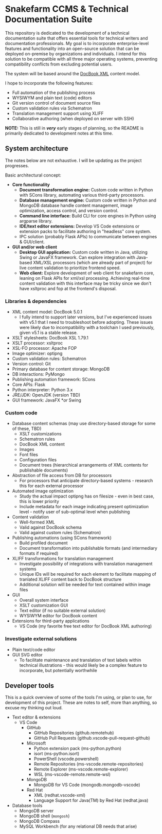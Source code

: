 # Snakefarm CCMS & Technical Documentation Suite
This repository is dedicated to the development of a technical documentation suite that offers essential tools for technical writers and documentation professionals. My goal is to incorporate enterprise-level features and functionality into an open-source solution that can be deployed on-premise by organizations and individuals. I intend for this solution to be compatible with all three major operating systems, preventing compatibility conflicts from excluding potential users.

The system will be based around the [DocBook XML](https://docbook.org) content model.

I hope to incorporate the following features:
- Full automation of the publishing process
- WYSIWYM and plain text (code) editors
- Git version control of document source files
- Custom validation rules via Schematron
- Translation management support using XLIFF
- Collaborative authoring (when deployed on server with SSH)

**NOTE:** This is still in ***very*** early stages of planning, so the README is primarily dedicated to development notes at this time.

## System architecture
The notes below are not exhaustive. I will be updating as the project progresses.

Basic architectural concept:
- **Core functionality**
    - **Document transformation engine:** Custom code written in Python with SCons library, automating various third-party processors.
    - **Database management engine:** Custom code written in Python and MongoDB database handle content management, image optimization, access control, and version control.
    - **Command line interface:** Build CLI for core engines in Python using argparse library.
    - **IDE/text editor extensions:** Develop VS Code extensions or extension packs to facilitate authoring in "headless" core system.
    - IPC solution (probably Flask APIs) to communicate between engines & GUI/client.
- **GUI and/or web client**
    - **Desktop GUI application:** Custom code written in Java, utilizing Swing or JavaFX framework. Can explore integration with Java-based XML/XSL processors (which are already part of project) for live content validation to prioritize frontend speed.
    - **Web client:** Explore development of web client for snakefarm core, leaning on Flask APIs for xml/xsl processing. Achieving real-time content validation with this interface may be tricky since we don't have xsltproc and fop at the frontend's disposal.

### Libraries & dependencies
- XML content model: DocBook 5.0.1
    - I fully intend to support later versions, but I've experienced issues with v5.1 that I need to troubleshoot before adopting. These issues were likely due to incompatibility with a toolchain I used previously, given v5.1 is a stable release.
- XSLT stylesheets: DocBook XSL 1.79.1
- XSLT processor: xsltproc
- XSL-FO processor: Apache FOP
- Image optimizer: optipng
- Custom validation rules: Schematron
- Version control: Git
- Primary database for content storage: MongoDB
- DB interactions: PyMongo
- Publishing automation framework: SCons
- Core APIs: Flask
- Python interpreter: Python 3.x
- JRE/JDK: OpenJDK (version TBD)
- GUI framework: JavaFX **or* Swing

### Custom code
- Database content schemas (may use directory-based storage for some of these, TBD)
    - XSLT customizations
    - Schematron rules
    - DocBook XML content
    - Images
    - Font files
    - Configuration files
    - Document trees (hierarchical arrangements of XML contents for publishable documents)
- Abstraction of file access from DB for processors
    - For processors that anticipate directory-based systems - research this for each external processor
- Automated image optimization
    - Study the actual impact optipng has on filesize - even in best case, this is lower priority
    - Include metadata for each image indicating present optimization level - notify user of sub-optimal level when publishing
- Content validation
    - Well-formed XML
    - Valid against DocBook schema
    - Valid against custom rules (Schematron)
- Publishing automations (using SCons framework)
    - Build profiled document
    - Document transformation into publishable formats (and intermediary formats if required)
- XLIFF transformations for translation management
    - Investigate possibility of integrations with translation management systems
    - Unique IDs will be required for each element to facilitate mapping of tranlated XLIFF content back to DocBook structure
    - Additional solution will be needed for text contained within image files
- GUI
    - Overall system interface
    - XSLT customization GUI
    - Text editor (if no suitable external solution)
    - WYSIWYM editor for DocBook content
- Extensions for third-party applications
    - VS Code (my favorite free text editor for DocBook XML authoring)

### Investigate external solutions
- Plain text/code editor
- GUI SVG editor
    - To facilitate maintenance and translation of text labels within technical illustrations - this would likely be a complex feature to incorporate, but potentially worthwhile

## Developer tools
This is a quick overview of some of the tools I'm using, or plan to use, for development of this project. These are notes to self, more than anything, so excuse my thinking out loud.

- Text editor & extensions
    - VS Code
        - GitHub
            - GitHub Repositories (github.remotehub)
            - GitHub Pull Requests (github.vscode-pull-request-github)
        - Microsoft
            - Python extension pack (ms-python.python)
            - isort (ms-python.isort)
            - PowerShell (vscode.powershell)
            - Remote Repositories (ms-vscode.remote-repositories)
            - Remote Explorer (ms-vscode.remote-explorer)
            - WSL (ms-vscode-remote.remote-wsl)
        - MongoDB
            - MongoDB for VS Code (mongodb.mongodb-vscode)
        - Red Hat
            - XML (redhat.vscode-xml)
            - Language Support for Java(TM) by Red Hat (redhat.java)
- Database tools
    - MongoDB server
    - MongoDB shell (`mongosh`)
    - MongoDB Compass
    - MySQL Workbench (for any relational DB needs that arise)
